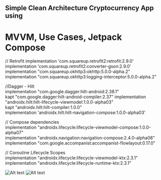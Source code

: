## Simple Clean Architecture Cryptocurrency App using
# MVVM, Use Cases, Jetpack Compose

// Retrofit
implementation 'com.squareup.retrofit2:retrofit:2.9.0'   
implementation 'com.squareup.retrofit2:converter-gson:2.9.0'  
implementation "com.squareup.okhttp3:okhttp:5.0.0-alpha.2"  
implementation "com.squareup.okhttp3:logging-interceptor:5.0.0-alpha.2"  

//Dagger - Hilt  
implementation "com.google.dagger:hilt-android:2.38.1"  
kapt "com.google.dagger:hilt-android-compiler:2.37"
implementation "androidx.hilt:hilt-lifecycle-viewmodel:1.0.0-alpha03"  
kapt "androidx.hilt:hilt-compiler:1.0.0"  
implementation 'androidx.hilt:hilt-navigation-compose:1.0.0-alpha03'  

// Compose dependencies  
implementation "androidx.lifecycle:lifecycle-viewmodel-compose:1.0.0-alpha07"  
implementation "androidx.navigation:navigation-compose:2.4.0-alpha08"  
    implementation "com.google.accompanist:accompanist-flowlayout:0.17.0"  

// Coroutine Lifecycle Scopes  
implementation "androidx.lifecycle:lifecycle-viewmodel-ktx:2.3.1"  
implementation "androidx.lifecycle:lifecycle-runtime-ktx:2.3.1"  


![Alt text]([http://full/path/to/img.jpg](https://raw.github.com/Treamz/CryptoAppCompose/blob/master/screenshots/Screenshot_1.png?raw=true) "Optional title")
![Alt text]([http://full/path/to/img.jpg](https://raw.github.com/Treamz/CryptoAppCompose/blob/master/screenshots/Screenshot_2.png?raw=true) "Optional title")
